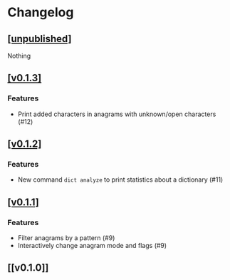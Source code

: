 # Changelog

## [[unpublished]](https://github.com/mlange-42/xwrd/compare/v0.1.3...main)

Nothing

## [[v0.1.3]](https://github.com/mlange-42/xwrd/compare/v0.1.2...v0.1.3)

### Features

* Print added characters in anagrams with unknown/open characters (#12)

## [[v0.1.2]](https://github.com/mlange-42/xwrd/compare/v0.1.1...v0.1.2)

### Features

* New command `dict analyze` to print statistics about a dictionary (#11)

## [[v0.1.1]](https://github.com/mlange-42/xwrd/compare/v0.1.0...v0.1.1)

### Features

* Filter anagrams by a pattern (#9)
* Interactively change anagram mode and flags (#9)

## [[v0.1.0]]
